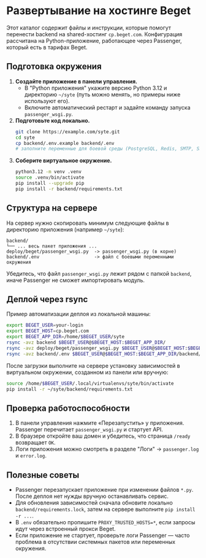 # Развертывание на хостинге Beget

Этот каталог содержит файлы и инструкции, которые помогут перенести backend на shared-хостинг `cp.beget.com`. Конфигурация
рассчитана на Python-приложение, работающее через Passenger, который есть в тарифах Beget.

## Подготовка окружения

1. **Создайте приложение в панели управления.**
   - В "Python приложения" укажите версию Python 3.12 и директорию `~/syte` (путь можно менять, но примеры ниже используют его).
   - Включите автоматический рестарт и задайте команду запуска `passenger_wsgi.py`.
2. **Подготовьте код локально.**
   ```bash
   git clone https://example.com/syte.git
   cd syte
   cp backend/.env.example backend/.env
   # заполните переменные для боевой среды (PostgreSQL, Redis, SMTP, S3 и т. д.)
   ```
3. **Соберите виртуальное окружение.**
   ```bash
   python3.12 -m venv .venv
   source .venv/bin/activate
   pip install --upgrade pip
   pip install -r backend/requirements.txt
   ```

## Структура на сервере

На сервер нужно скопировать минимум следующие файлы в директорию приложения (например `~/syte`):

```
backend/
└── ... весь пакет приложения ...
deploy/beget/passenger_wsgi.py  -> passenger_wsgi.py (в корне)
backend/.env                    -> файл с боевыми переменными окружения
```

Убедитесь, что файл `passenger_wsgi.py` лежит рядом с папкой `backend`, иначе Passenger не сможет импортировать модуль.

## Деплой через rsync

Пример автоматизации деплоя из локальной машины:

```bash
export BEGET_USER=your-login
export BEGET_HOST=cp.beget.com
export BEGET_APP_DIR=/home/$BEGET_USER/syte
rsync -avz backend $BEGET_USER@$BEGET_HOST:$BEGET_APP_DIR/
rsync -avz deploy/beget/passenger_wsgi.py $BEGET_USER@$BEGET_HOST:$BEGET_APP_DIR/passenger_wsgi.py
rsync -avz backend/.env $BEGET_USER@$BEGET_HOST:$BEGET_APP_DIR/backend/.env
```

После загрузки выполните на сервере установку зависимостей в виртуальном окружении, созданном из панели или вручную:

```bash
source /home/$BEGET_USER/.local/virtualenvs/syte/bin/activate
pip install -r ~/syte/backend/requirements.txt
```

## Проверка работоспособности

1. В панели управления нажмите «Перезапустить» у приложения. Passenger перечитает `passenger_wsgi.py` и стартует API.
2. В браузере откройте ваш домен и убедитесь, что страница `/ready` возвращает `OK`.
3. Логи приложения можно смотреть в разделе "Логи" → `passenger.log` и `error.log`.

## Полезные советы

- Passenger перезапускает приложение при изменении файлов `*.py`. После деплоя нет нужды вручную останавливать сервис.
- Для обновления зависимостей сначала обновите локально `backend/requirements.lock`, затем на сервере выполните `pip install -r ...`.
- В `.env` обязательно пропишите `PROXY_TRUSTED_HOSTS=*`, если запросы идут через встроенный прокси Beget.
- Если приложение не стартует, проверьте логи Passenger — часто проблема в отсутствии системных пакетов или переменных окружения.
